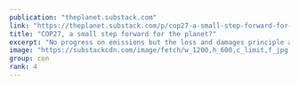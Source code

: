 ```yaml
---
publication: "theplanet.substack.com"
link: "https://theplanet.substack.com/p/cop27-a-small-step-forward-for-the"
title: "COP27, a small step forward for the planet?"
excerpt: "No progress on emissions but the loss and damages principle accepted."
image: "https://substackcdn.com/image/fetch/w_1200,h_600,c_limit,f_jpg,q_auto:good,fl_progressive:steep/https%3A%2F%2Fbucketeer-e05bbc84-baa3-437e-9518-adb32be77984.s3.amazonaws.com%2Fpublic%2Fimages%2F1bd13215-b5fd-4579-99a3-31e3a103ce4d_1080x608.jpeg"
group: con
rank: 4
---
```

